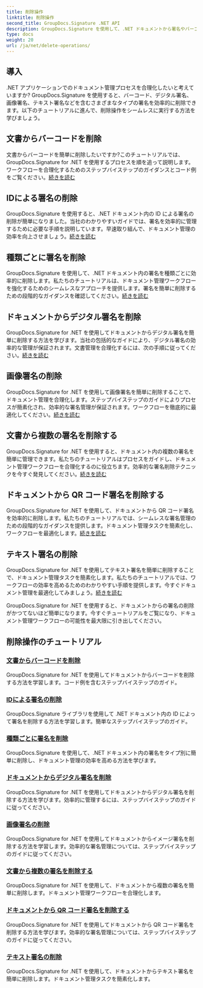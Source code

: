 ```yaml
---
title: 削除操作
linktitle: 削除操作
second_title: GroupDocs.Signature .NET API
description: GroupDocs.Signature を使用して、.NET ドキュメントから署名やバーコードなどを削除します。効率的なドキュメント管理のためのチュートリアルを今すぐ試してください。
type: docs
weight: 20
url: /ja/net/delete-operations/
---
```

## 導入

.NET アプリケーションでのドキュメント管理プロセスを合理化したいと考えていますか? GroupDocs.Signature を使用すると、バーコード、デジタル署名、画像署名、テキスト署名などを含むさまざまなタイプの署名を効率的に削除できます。以下のチュートリアルに進んで、削除操作をシームレスに実行する方法を学びましょう。

## 文書からバーコードを削除
文書からバーコードを簡単に削除したいですか?このチュートリアルでは、GroupDocs.Signature for .NET を使用するプロセスを順を追って説明します。ワークフローを合理化するためのステップバイステップのガイダンスとコード例をご覧ください。[続きを読む](./delete-barcode/)

## IDによる署名の削除
GroupDocs.Signature を使用すると、.NET ドキュメント内の ID による署名の削除が簡単になりました。当社のわかりやすいガイドでは、署名を効率的に管理するために必要な手順を説明しています。早速取り組んで、ドキュメント管理の効率を向上させましょう。[続きを読む](./delete-signature-by-id/)

## 種類ごとに署名を削除
GroupDocs.Signature を使用して、.NET ドキュメント内の署名を種類ごとに効率的に削除します。私たちのチュートリアルは、ドキュメント管理ワークフローを強化するためのシームレスなアプローチを提供します。署名を簡単に削除するための段階的なガイダンスを確認してください。[続きを読む](./delete-signature-by-type/)

## ドキュメントからデジタル署名を削除
GroupDocs.Signature for .NET を使用してドキュメントからデジタル署名を簡単に削除する方法を学びます。当社の包括的なガイドにより、デジタル署名の効率的な管理が保証されます。文書管理を合理化するには、次の手順に従ってください。[続きを読む](./delete-digital-signature/)

## 画像署名の削除
GroupDocs.Signature for .NET を使用して画像署名を簡単に削除することで、ドキュメント管理を合理化します。ステップバイステップのガイドによりプロセスが簡素化され、効率的な署名管理が保証されます。ワークフローを徹底的に最適化してください。[続きを読む](./delete-image-signature/)

## 文書から複数の署名を削除する
GroupDocs.Signature for .NET を使用すると、ドキュメント内の複数の署名を簡単に管理できます。私たちのチュートリアルはプロセスをガイドし、ドキュメント管理ワークフローを合理化するのに役立ちます。効率的な署名削除テクニックを今すぐ発見してください。[続きを読む](./delete-multiple-signatures/)

## ドキュメントから QR コード署名を削除する
GroupDocs.Signature for .NET を使用して、ドキュメントから QR コード署名を効率的に削除します。私たちのチュートリアルでは、シームレスな署名管理のための段階的なガイダンスを提供します。ドキュメント管理タスクを簡素化し、ワークフローを最適化します。[続きを読む](./delete-qr-code-signature/)

## テキスト署名の削除
GroupDocs.Signature for .NET を使用してテキスト署名を簡単に削除することで、ドキュメント管理タスクを簡素化します。私たちのチュートリアルでは、ワークフローの効率を高めるためのわかりやすい手順を提供します。今すぐドキュメント管理を最適化してみましょう。[続きを読む](./delete-text-signature/)

GroupDocs.Signature for .NET を使用すると、ドキュメントからの署名の削除がかつてないほど簡単になります。今すぐチュートリアルをご覧になり、ドキュメント管理ワークフローの可能性を最大限に引き出してください。
## 削除操作のチュートリアル
### [文書からバーコードを削除](./delete-barcode/)
GroupDocs.Signature for .NET を使用してドキュメントからバーコードを削除する方法を学習します。コード例を含むステップバイステップのガイド。
### [IDによる署名の削除](./delete-signature-by-id/)
GroupDocs.Signature ライブラリを使用して .NET ドキュメント内の ID によって署名を削除する方法を学習します。簡単なステップバイステップのガイド。
### [種類ごとに署名を削除](./delete-signature-by-type/)
GroupDocs.Signature を使用して、.NET ドキュメント内の署名をタイプ別に簡単に削除し、ドキュメント管理の効率を高める方法を学びます。
### [ドキュメントからデジタル署名を削除](./delete-digital-signature/)
GroupDocs.Signature for .NET を使用してドキュメントからデジタル署名を削除する方法を学びます。効率的に管理するには、ステップバイステップのガイドに従ってください。
### [画像署名の削除](./delete-image-signature/)
GroupDocs.Signature for .NET を使用してドキュメントからイメージ署名を削除する方法を学習します。効率的な署名管理については、ステップバイステップのガイドに従ってください。
### [文書から複数の署名を削除する](./delete-multiple-signatures/)
GroupDocs.Signature for .NET を使用して、ドキュメントから複数の署名を簡単に削除します。ドキュメント管理ワークフローを合理化します。
### [ドキュメントから QR コード署名を削除する](./delete-qr-code-signature/)
GroupDocs.Signature for .NET を使用してドキュメントから QR コード署名を削除する方法を学びます。効率的な署名管理については、ステップバイステップのガイドに従ってください。
### [テキスト署名の削除](./delete-text-signature/)
GroupDocs.Signature for .NET を使用して、ドキュメントからテキスト署名を簡単に削除します。ドキュメント管理タスクを簡素化します。